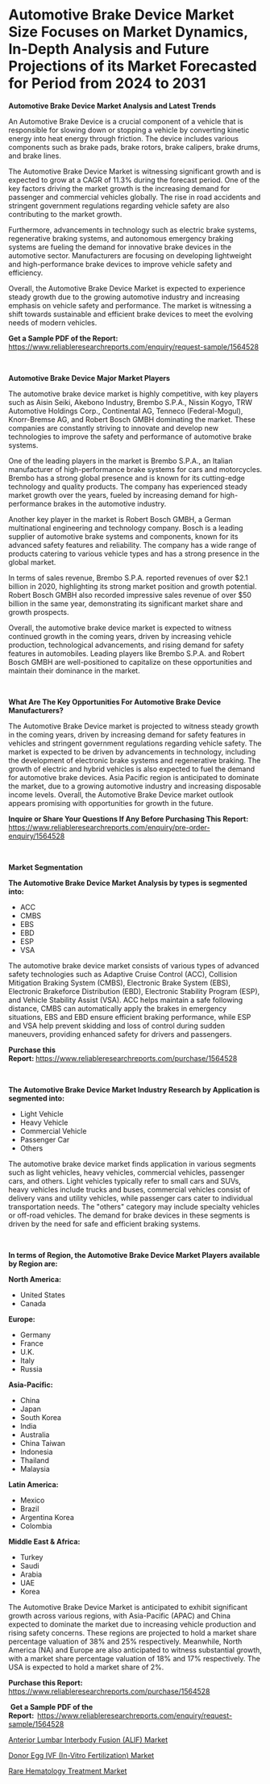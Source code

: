 <p><h1>Automotive Brake Device Market Size Focuses on Market Dynamics, In-Depth Analysis and Future Projections of its Market Forecasted for Period from 2024 to 2031</h1></p><p><strong>Automotive Brake Device Market Analysis and Latest Trends</strong></p>
<p><p>An Automotive Brake Device is a crucial component of a vehicle that is responsible for slowing down or stopping a vehicle by converting kinetic energy into heat energy through friction. The device includes various components such as brake pads, brake rotors, brake calipers, brake drums, and brake lines.</p><p>The Automotive Brake Device Market is witnessing significant growth and is expected to grow at a CAGR of 11.3% during the forecast period. One of the key factors driving the market growth is the increasing demand for passenger and commercial vehicles globally. The rise in road accidents and stringent government regulations regarding vehicle safety are also contributing to the market growth.</p><p>Furthermore, advancements in technology such as electric brake systems, regenerative braking systems, and autonomous emergency braking systems are fueling the demand for innovative brake devices in the automotive sector. Manufacturers are focusing on developing lightweight and high-performance brake devices to improve vehicle safety and efficiency.</p><p>Overall, the Automotive Brake Device Market is expected to experience steady growth due to the growing automotive industry and increasing emphasis on vehicle safety and performance. The market is witnessing a shift towards sustainable and efficient brake devices to meet the evolving needs of modern vehicles.</p></p>
<p><strong>Get a Sample PDF of the Report:&nbsp;</strong> <a href="https://www.reliableresearchreports.com/enquiry/request-sample/1564528">https://www.reliableresearchreports.com/enquiry/request-sample/1564528</a></p>
<p>&nbsp;</p>
<p><strong>Automotive Brake Device Major Market Players</strong></p>
<p><p>The automotive brake device market is highly competitive, with key players such as Aisin Seiki, Akebono Industry, Brembo S.P.A., Nissin Kogyo, TRW Automotive Holdings Corp., Continental AG, Tenneco (Federal-Mogul), Knorr-Bremse AG, and Robert Bosch GMBH dominating the market. These companies are constantly striving to innovate and develop new technologies to improve the safety and performance of automotive brake systems.</p><p>One of the leading players in the market is Brembo S.P.A., an Italian manufacturer of high-performance brake systems for cars and motorcycles. Brembo has a strong global presence and is known for its cutting-edge technology and quality products. The company has experienced steady market growth over the years, fueled by increasing demand for high-performance brakes in the automotive industry.</p><p>Another key player in the market is Robert Bosch GMBH, a German multinational engineering and technology company. Bosch is a leading supplier of automotive brake systems and components, known for its advanced safety features and reliability. The company has a wide range of products catering to various vehicle types and has a strong presence in the global market.</p><p>In terms of sales revenue, Brembo S.P.A. reported revenues of over $2.1 billion in 2020, highlighting its strong market position and growth potential. Robert Bosch GMBH also recorded impressive sales revenue of over $50 billion in the same year, demonstrating its significant market share and growth prospects.</p><p>Overall, the automotive brake device market is expected to witness continued growth in the coming years, driven by increasing vehicle production, technological advancements, and rising demand for safety features in automobiles. Leading players like Brembo S.P.A. and Robert Bosch GMBH are well-positioned to capitalize on these opportunities and maintain their dominance in the market.</p></p>
<p>&nbsp;</p>
<p><strong>What Are The Key Opportunities For Automotive Brake Device Manufacturers?</strong></p>
<p><p>The Automotive Brake Device market is projected to witness steady growth in the coming years, driven by increasing demand for safety features in vehicles and stringent government regulations regarding vehicle safety. The market is expected to be driven by advancements in technology, including the development of electronic brake systems and regenerative braking. The growth of electric and hybrid vehicles is also expected to fuel the demand for automotive brake devices. Asia Pacific region is anticipated to dominate the market, due to a growing automotive industry and increasing disposable income levels. Overall, the Automotive Brake Device market outlook appears promising with opportunities for growth in the future.</p></p>
<p><strong>Inquire or Share Your Questions If Any Before Purchasing This Report:</strong> <a href="https://www.reliableresearchreports.com/enquiry/pre-order-enquiry/1564528">https://www.reliableresearchreports.com/enquiry/pre-order-enquiry/1564528</a></p>
<p>&nbsp;</p>
<p><strong>Market Segmentation</strong></p>
<p><strong>The Automotive Brake Device Market Analysis by types is segmented into:</strong></p>
<p><ul><li>ACC</li><li>CMBS</li><li>EBS</li><li>EBD</li><li>ESP</li><li>VSA</li></ul></p>
<p><p>The automotive brake device market consists of various types of advanced safety technologies such as Adaptive Cruise Control (ACC), Collision Mitigation Braking System (CMBS), Electronic Brake System (EBS), Electronic Brakeforce Distribution (EBD), Electronic Stability Program (ESP), and Vehicle Stability Assist (VSA). ACC helps maintain a safe following distance, CMBS can automatically apply the brakes in emergency situations, EBS and EBD ensure efficient braking performance, while ESP and VSA help prevent skidding and loss of control during sudden maneuvers, providing enhanced safety for drivers and passengers.</p></p>
<p><strong>Purchase this Report:&nbsp;</strong><a href="https://www.reliableresearchreports.com/purchase/1564528">https://www.reliableresearchreports.com/purchase/1564528</a></p>
<p>&nbsp;</p>
<p><strong>The Automotive Brake Device Market Industry Research by Application is segmented into:</strong></p>
<p><ul><li>Light Vehicle</li><li>Heavy Vehicle</li><li>Commercial Vehicle</li><li>Passenger Car</li><li>Others</li></ul></p>
<p><p>The automotive brake device market finds application in various segments such as light vehicles, heavy vehicles, commercial vehicles, passenger cars, and others. Light vehicles typically refer to small cars and SUVs, heavy vehicles include trucks and buses, commercial vehicles consist of delivery vans and utility vehicles, while passenger cars cater to individual transportation needs. The "others" category may include specialty vehicles or off-road vehicles. The demand for brake devices in these segments is driven by the need for safe and efficient braking systems.</p></p>
<p>&nbsp;</p>
<p><strong>In terms of Region, the Automotive Brake Device Market Players available by Region are:</strong></p>
<p>
    <p> <strong> North America: </strong>
        <ul>
            <li>United States</li>
            <li>Canada</li>
        </ul>
        </p> 
    <p> <strong> Europe: </strong>
        <ul>
            <li>Germany</li>
            <li>France</li>
            <li>U.K.</li>
            <li>Italy</li>
            <li>Russia</li>
        </ul>
        </p> 
    <p> <strong> Asia-Pacific: </strong>
        <ul>
            <li>China</li>
            <li>Japan</li>
            <li>South Korea</li>
            <li>India</li>
            <li>Australia</li>
            <li>China Taiwan</li>
            <li>Indonesia</li>
            <li>Thailand</li>
            <li>Malaysia</li>
        </ul>
        </p> 
    <p> <strong> Latin America: </strong>
        <ul>
            <li>Mexico</li>
            <li>Brazil</li>
            <li>Argentina Korea</li>
            <li>Colombia</li>
        </ul>
        </p> 
    <p> <strong> Middle East & Africa: </strong>
        <ul>
            <li>Turkey</li>
            <li>Saudi</li>
            <li>Arabia</li>
            <li>UAE</li>
            <li>Korea</li>
        </ul>
    </p>
    </p>
<p><p>The Automotive Brake Device Market is anticipated to exhibit significant growth across various regions, with Asia-Pacific (APAC) and China expected to dominate the market due to increasing vehicle production and rising safety concerns. These regions are projected to hold a market share percentage valuation of 38% and 25% respectively. Meanwhile, North America (NA) and Europe are also anticipated to witness substantial growth, with a market share percentage valuation of 18% and 17% respectively. The USA is expected to hold a market share of 2%.</p></p>
<p><strong>Purchase this Report: </strong><a href="https://www.reliableresearchreports.com/purchase/1564528">https://www.reliableresearchreports.com/purchase/1564528</a></p>
<p>&nbsp;<strong>Get a Sample PDF of the Report:&nbsp;&nbsp;</strong><a href="https://www.reliableresearchreports.com/enquiry/request-sample/1564528">https://www.reliableresearchreports.com/enquiry/request-sample/1564528</a></p>
<p><strong></strong></p>
<p><p><a href="https://view.publitas.com/reportprime-1/anterior-lumbar-interbody-fusion-alif-market-offers-provide-insightful-data-for-the-time-period-from-2023-to-2030-and-also-provide-analysis-based-on-application-type-and-region/">Anterior Lumbar Interbody Fusion (ALIF) Market</a></p><p><a href="https://view.publitas.com/reportprime-1/donor-egg-ivf-in-vitro-fertilization-market-size-and-growth-market-segmentation-regional-and-country-breakdowns-and-market-trends-for-period-from-2023-2030/">Donor Egg IVF (In-Vitro Fertilization) Market</a></p><p><a href="https://view.publitas.com/reportprime-1/rare-hematology-treatment-market-provides-a-comprehensive-analysis-including-a-macro-overview-of-the-market-as-well-as-micro-details-such-as-market-size-and-competitive-landscape/">Rare Hematology Treatment Market</a></p></p>